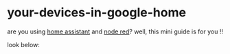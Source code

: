 # your-devices-in-google-home

are you using [home assistant](https://www.home-assistant.io/) and [node red](https://nodered.org/)? well, this mini guide is for you !!

look below:

